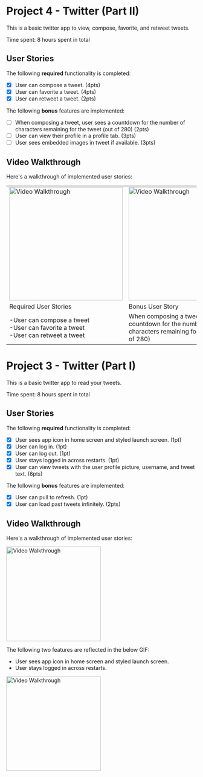 
# Project 4 - Twitter (Part II)

This is a basic twitter app to view, compose, favorite, and retweet tweets.

Time spent: 8 hours spent in total

## User Stories

The following **required** functionality is completed:

- [X] User can compose a tweet. (4pts)
- [X] User can favorite a tweet. (4pts)
- [X] User can retweet a tweet. (2pts)

The following **bonus** features are implemented:

- [ ] When composing a tweet, user sees a countdown for the number of characters remaining for the tweet (out of 280) (2pts)
- [ ] User can view their profile in a profile tab. (3pts)
- [ ] User sees embedded images in tweet if available. (3pts)

## Video Walkthrough

Here's a walkthrough of implemented user stories:


<table>
 <tr>
  <td> 
   <img src='http://g.recordit.co/UqeSBmrv1Y.gif' title='Video Walkthrough' width='300' alt='Video Walkthrough' /> 
  </td>
  <td>
   <img src='https://media.giphy.com/media/mHVjzQEjkhzNKOZxyo/giphy.gif' title='Video Walkthrough' width='300' alt='Video Walkthrough' /> 
  </td>
 </tr>
 <tr>
  <td>Required User Stories</td>
  <td>Bonus User Story</td>
 </tr>
 <tr>
  <td width='300' >-User can compose a tweet<br>-User can favorite a tweet<br>-User can retweet a tweet</td>
  <td width='300'>When composing a tweet, user sees a countdown for the number of characters remaining for the tweet (out of 280)</td>
 </tr>
</table>

[comment]: <img src='http://g.recordit.co/UqeSBmrv1Y.gif' title='Video Walkthrough' width='250' alt='Video Walkthrough' /> 



# Project 3 - Twitter (Part I)

This is a basic twitter app to read your tweets.

Time spent: 8 hours spent in total

## User Stories

The following **required** functionality is completed:

- [X] User sees app icon in home screen and styled launch screen. (1pt)
- [X] User can log in. (1pt)
- [X] User can log out. (1pt)
- [X] User stays logged in across restarts. (1pt)
- [X] User can view tweets with the user profile picture, username, and tweet text. (6pts)

The following **bonus** features are implemented:

- [X] User can pull to refresh. (1pt)
- [X] User can load past tweets infinitely. (2pts)

## Video Walkthrough

Here's a walkthrough of implemented user stories:

<img src='http://g.recordit.co/UjE2Hog2Oz.gif' width=250 alt='Video Walkthrough' />

The following two features are reflected in the below GIF:
 - User sees app icon in home screen and styled launch screen.
 - User stays logged in across restarts.

<img src='http://g.recordit.co/BBiDCHRPwR.gif' width=250 alt='Video Walkthrough' />



